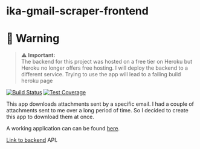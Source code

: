 # ika-gmail-scraper-frontend

# 🚨 Warning

> **⚠️ Important:**  
> The backend for this project was hosted on a free tier on Heroku but Heroku no longer offers free hosting. I will deploy the backend to a different service. Trying to use the app will lead to a failing build heroku page

[![Build Status](https://travis-ci.org/collinewait/ika-gmail-scraper-frontend.svg?branch=master)](https://travis-ci.org/collinewait/ika-gmail-scraper-frontend) [![Test Coverage](https://api.codeclimate.com/v1/badges/ccb4ed1fac5e66501656/test_coverage)](https://codeclimate.com/github/collinewait/ika-gmail-scraper-frontend/test_coverage)

This app downloads attachments sent by a specific email. I had a couple of attachments sent to me over a long period of time. So I decided to create this app to download them at once.

A working application can can be found [here](https://collinewait.github.io/ika-gmail-scraper-frontend/).

[Link to backend](https://github.com/collinewait/ika-gmail-scraper-backend) API.
